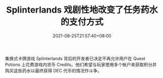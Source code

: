 ﻿---
title: "Splinterlands 戏剧性地改变了任务药水的支付方式"
date: 2021-08-25T21:57:40+08:00
lastmod: 2021-08-25T16:45:40+08:00
draft: false
authors: ["Doris"]
description: "集换式卡牌游戏 Splinterlands 背后的开发者已决定不再允许用户在 Quest Potions 上花费游戏内货币 Credits。他们希望与玩家使用多个帐户来获取积分并购买这些药水以最终获得 DEC 代币的情况作斗争。"
featuredImage: "splinterlands-dramatically-changes-payments-for-quest-potions.png"
tags: ["Virtual World","虚拟世界","Play to Earn"]
categories: ["news"]
news: ["虚拟世界"]
weight: 
lightgallery: true
pinned: false
recommend: false
recommend1: false
---

集换式卡牌游戏 Splinterlands 背后的开发者已决定不再允许用户在 Quest Potions 上花费游戏内货币 Credits。他们希望与玩家使用多个帐户来获取积分并购买这些药水以最终获得 DEC 代币的情况作斗争。

<!--more-->


